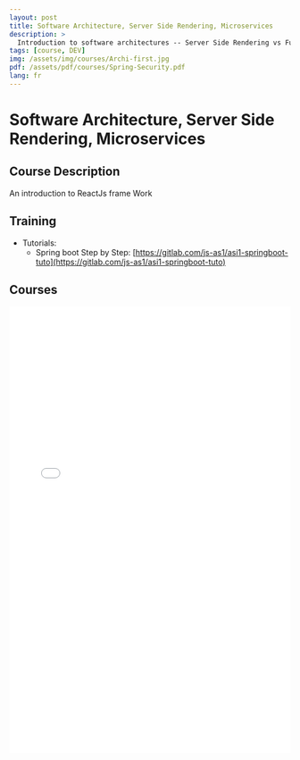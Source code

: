 ```yaml
---
layout: post
title: Software Architecture, Server Side Rendering, Microservices
description: >
  Introduction to software architectures -- Server Side Rendering vs Full Rest Web  Services, Monolithic vs Microservices concepts. A Springboot application
tags: [course, DEV]
img: /assets/img/courses/Archi-first.jpg
pdf: /assets/pdf/courses/Spring-Security.pdf
lang: fr
---
```

# Software Architecture, Server Side Rendering, Microservices
## Course Description
 An introduction to ReactJs frame Work

## Training
- Tutorials:
    - Spring boot Step by Step: [https://gitlab.com/js-as1/asi1-springboot-tuto](https://gitlab.com/js-as1/asi1-springboot-tuto)
 
## Courses
<embed src="/assets/pdf/courses/Spring-Security.pdf" width="100%" height="800px" type='application/pdf'/>


